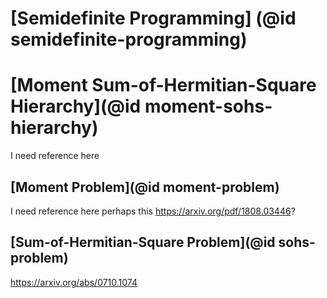 # [Semidefinite Programming] (@id semidefinite-programming)

# [Moment Sum-of-Hermitian-Square Hierarchy](@id moment-sohs-hierarchy)
I need reference here

## [Moment Problem](@id moment-problem)
I need reference here perhaps this https://arxiv.org/pdf/1808.03446?


## [Sum-of-Hermitian-Square Problem](@id sohs-problem)
https://arxiv.org/abs/0710.1074
